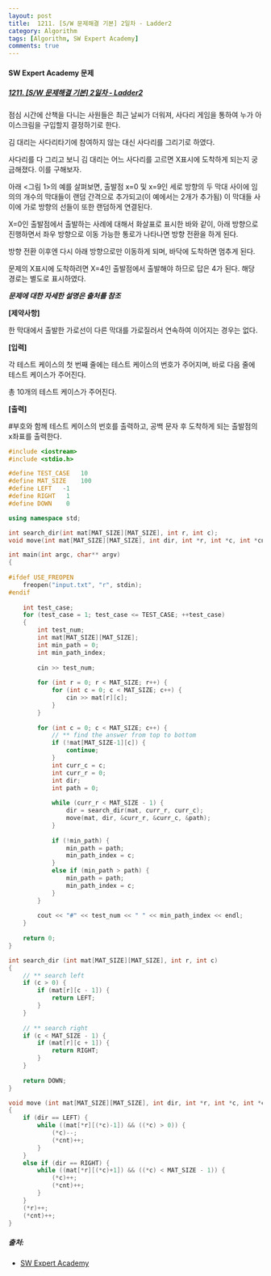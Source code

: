 ```yaml
---
layout: post
title:  1211. [S/W 문제해결 기본] 2일차 - Ladder2
category: Algorithm
tags: [Algorithm, SW Expert Academy]
comments: true  
---
```


#### SW Expert Academy 문제
##### [1211. [S/W 문제해결 기본] 2일차 - Ladder2](https://swexpertacademy.com/main/code/problem/problemDetail.do?contestProbId=AV14ABYKADACFAYh)

점심 시간에 산책을 다니는 사원들은 최근 날씨가 더워져, 사다리 게임을 통하여 누가 아이스크림을 구입할지 결정하기로 한다.<br>

김 대리는 사다리타기에 참여하지 않는 대신 사다리를 그리기로 하였다.<br>

사다리를 다 그리고 보니 김 대리는 어느 사다리를 고르면 X표시에 도착하게 되는지 궁금해졌다. 이를 구해보자.<br>

아래 <그림 1>의 예를 살펴보면, 출발점 x=0 및 x=9인 세로 방향의 두 막대 사이에 임의의 개수의 막대들이 랜덤 간격으로 추가되고(이 예에서는 2개가 추가됨) 이 막대들 사이에 가로 방향의 선들이 또한 랜덤하게 연결된다.<br>

X=0인 출발점에서 출발하는 사례에 대해서 화살표로 표시한 바와 같이, 아래 방향으로 진행하면서 좌우 방향으로 이동 가능한 통로가 나타나면 방향 전환을 하게 된다.<br>

방향 전환 이후엔 다시 아래 방향으로만 이동하게 되며, 바닥에 도착하면 멈추게 된다.<br>

문제의 X표시에 도착하려면 X=4인 출발점에서 출발해야 하므로 답은 4가 된다. 해당 경로는 별도로 표시하였다.<br>

***문제에 대한 자세한 설명은 출처를 참조***<br>

**[제약사항]**<br>

한 막대에서 출발한 가로선이 다른 막대를 가로질러서 연속하여 이어지는 경우는 없다.<br>

**[입력]**<br>

각 테스트 케이스의 첫 번째 줄에는 테스트 케이스의 번호가 주어지며, 바로 다음 줄에 테스트 케이스가 주어진다.<br>

총 10개의 테스트 케이스가 주어진다.<br>

**[출력]**<br>

#부호와 함께 테스트 케이스의 번호를 출력하고, 공백 문자 후 도착하게 되는 출발점의 x좌표를 출력한다.<br>

``` cpp
#include <iostream>
#include <stdio.h>

#define TEST_CASE   10
#define MAT_SIZE    100
#define LEFT   -1
#define RIGHT   1
#define DOWN    0

using namespace std;

int search_dir(int mat[MAT_SIZE][MAT_SIZE], int r, int c);
void move(int mat[MAT_SIZE][MAT_SIZE], int dir, int *r, int *c, int *cnt);

int main(int argc, char** argv)
{
    
#ifdef USE_FREOPEN
    freopen("input.txt", "r", stdin);
#endif
    
    int test_case;
    for (test_case = 1; test_case <= TEST_CASE; ++test_case)
    {
        int test_num;
        int mat[MAT_SIZE][MAT_SIZE];
        int min_path = 0;
        int min_path_index;
        
        cin >> test_num;
        
        for (int r = 0; r < MAT_SIZE; r++) {
            for (int c = 0; c < MAT_SIZE; c++) {
                cin >> mat[r][c];
            }
        }
        
        for (int c = 0; c < MAT_SIZE; c++) {
            // ** find the answer from top to bottom
            if (!mat[MAT_SIZE-1][c]) {
                continue;
            }
            int curr_c = c;
            int curr_r = 0;
            int dir;
            int path = 0;
            
            while (curr_r < MAT_SIZE - 1) {
                dir = search_dir(mat, curr_r, curr_c);
                move(mat, dir, &curr_r, &curr_c, &path);
            }
            
            if (!min_path) {
                min_path = path;
                min_path_index = c;
            }
            else if (min_path > path) {
                min_path = path;
                min_path_index = c;
            }
        }
        
        cout << "#" << test_num << " " << min_path_index << endl;
    }
    
    return 0;
}

int search_dir (int mat[MAT_SIZE][MAT_SIZE], int r, int c)
{
    // ** search left
    if (c > 0) {
        if (mat[r][c - 1]) {
            return LEFT;
        }
    }
    
    // ** search right
    if (c < MAT_SIZE - 1) {
        if (mat[r][c + 1]) {
            return RIGHT;
        }
    }
    
    return DOWN;
}

void move (int mat[MAT_SIZE][MAT_SIZE], int dir, int *r, int *c, int *cnt)
{
    if (dir == LEFT) {
        while ((mat[*r][(*c)-1]) && ((*c) > 0)) {
            (*c)--;
            (*cnt)++;
        }
    }
    else if (dir == RIGHT) {
        while ((mat[*r][(*c)+1]) && ((*c) < MAT_SIZE - 1)) {
            (*c)++;
            (*cnt)++;
        }
    }
    (*r)++;
    (*cnt)++;
}
```

##### 출처:
- [SW Expert Academy](https://swexpertacademy.com/main/code/problem/problemDetail.do?contestProbId=AV14ABYKADACFAYh)